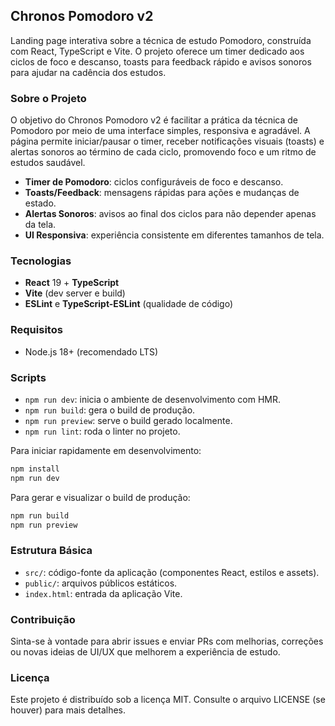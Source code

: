## Chronos Pomodoro v2

Landing page interativa sobre a técnica de estudo Pomodoro, construída com
React, TypeScript e Vite. O projeto oferece um timer dedicado aos ciclos de foco
e descanso, toasts para feedback rápido e avisos sonoros para ajudar na cadência
dos estudos.

### Sobre o Projeto

O objetivo do Chronos Pomodoro v2 é facilitar a prática da técnica de Pomodoro
por meio de uma interface simples, responsiva e agradável. A página permite
iniciar/pausar o timer, receber notificações visuais (toasts) e alertas sonoros
ao término de cada ciclo, promovendo foco e um ritmo de estudos saudável.

- **Timer de Pomodoro**: ciclos configuráveis de foco e descanso.
- **Toasts/Feedback**: mensagens rápidas para ações e mudanças de estado.
- **Alertas Sonoros**: avisos ao final dos ciclos para não depender apenas da
  tela.
- **UI Responsiva**: experiência consistente em diferentes tamanhos de tela.

### Tecnologias

- **React** 19 + **TypeScript**
- **Vite** (dev server e build)
- **ESLint** e **TypeScript-ESLint** (qualidade de código)

### Requisitos

- Node.js 18+ (recomendado LTS)

### Scripts

- `npm run dev`: inicia o ambiente de desenvolvimento com HMR.
- `npm run build`: gera o build de produção.
- `npm run preview`: serve o build gerado localmente.
- `npm run lint`: roda o linter no projeto.

Para iniciar rapidamente em desenvolvimento:

```bash
npm install
npm run dev
```

Para gerar e visualizar o build de produção:

```bash
npm run build
npm run preview
```

### Estrutura Básica

- `src/`: código-fonte da aplicação (componentes React, estilos e assets).
- `public/`: arquivos públicos estáticos.
- `index.html`: entrada da aplicação Vite.

### Contribuição

Sinta-se à vontade para abrir issues e enviar PRs com melhorias, correções ou
novas ideias de UI/UX que melhorem a experiência de estudo.

### Licença

Este projeto é distribuído sob a licença MIT. Consulte o arquivo LICENSE (se
houver) para mais detalhes.
